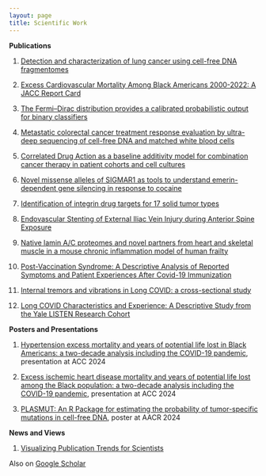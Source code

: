 ```yaml
---
layout: page
title: Scientific Work
---
```



**Publications**

1. [Detection and characterization of lung cancer using cell-free DNA fragmentomes](https://doi.org/10.1038/s41467-021-24994-w)

1. [Excess Cardiovascular Mortality Among Black Americans 2000-2022: A JACC Report Card](https://www.jacc.org/doi/10.1016/j.jacc.2024.06.004)

1. [The Fermi–Dirac distribution provides a calibrated probabilistic output for binary classifiers](https://doi.org/10.1073/pnas.2100761118)

1. [Metastatic colorectal cancer treatment response evaluation by ultra-deep sequencing of cell-free DNA and matched white blood cells](https://pubmed.ncbi.nlm.nih.gov/36534496/)

1. [Correlated Drug Action as a baseline additivity model for combination cancer therapy in patient cohorts and cell cultures](https://www.sciencedirect.com/science/article/pii/S2589004224001263)

1. [Novel missense alleles of SIGMAR1 as tools to understand emerin-dependent gene silencing in response to cocaine](https://doi.org/10.1177/1535370219863444)

1. [Identification of integrin drug targets for 17 solid tumor types](https://doi.org/10.18632/oncotarget.25731)

1. [Endovascular Stenting of External Iliac Vein Injury during Anterior Spine Exposure](https://www.jvscit.org/article/S2468-4287(24)00090-X/fulltext)

1. [Native lamin A/C proteomes and novel partners from heart and skeletal muscle in a mouse chronic inflammation model of human frailty](https://www.ncbi.nlm.nih.gov/pmc/articles/PMC10626543/)

1. [Post-Vaccination Syndrome: A Descriptive Analysis of Reported Symptoms and Patient Experiences After Covid-19 Immunization](https://www.medrxiv.org/content/10.1101/2023.11.09.23298266v1)

1. [Internal tremors and vibrations in Long COVID: a cross-sectional study
](https://www.medrxiv.org/content/10.1101/2023.06.19.23291598v2)

1. [Long COVID Characteristics and Experience: A Descriptive Study from the Yale LISTEN Research Cohort](https://www.amjmed.com/article/S0002-9343(24)00238-9/abstract)


**Posters and Presentations**

1. [Hypertension excess mortality and years of potential life lost in Black Americans: a two-decade analysis including the COVID-19 pandemic](https://www.abstractsonline.com/pp8/#!/10973/presentation/12503), presentation at ACC 2024

1. [Excess ischemic heart disease mortality and years of potential life lost among the Black population: a two-decade analysis including the COVID-19 pandemic](https://www.abstractsonline.com/pp8/#!/10973/presentation/12156), presentation at ACC 2024

1. [PLASMUT: An R Package for estimating the probability of tumor-specific mutations in cell-free DNA](https://aacrjournals.org/cancerres/article/84/6_Supplement/6101/740313), poster at AACR 2024

**News and Views**

1. [Visualizing Publication Trends for Scientists](https://medicine.yale.edu/news-article/visualizing-publication-trends-for-scientists/) 

Also on [Google Scholar](https://scholar.google.com/citations?hl=en&user=PVkjyqYAAAAJ)


